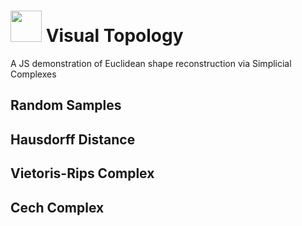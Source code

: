 

# <img src="http://www.smajhi.com/visual-topology/img/icon.png" width="50px"> Visual Topology


A JS demonstration of Euclidean shape reconstruction via Simplicial Complexes

## Random Samples

## Hausdorff Distance

## Vietoris-Rips Complex

## Cech Complex
